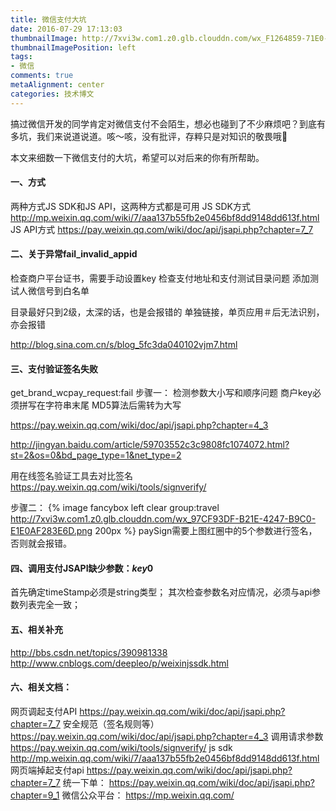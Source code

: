 ```yaml
---
title: 微信支付大坑
date: 2016-07-29 17:13:03
thumbnailImage: http://7xvi3w.com1.z0.glb.clouddn.com/wx_F1264859-71E0-46BB-9384-419885FE56E2.png
thumbnailImagePosition: left
tags: 
- 微信
comments: true
metaAlignment: center
categories: 技术博文
---
```

搞过微信开发的同学肯定对微信支付不会陌生，想必也碰到了不少麻烦吧？到底有多坑，我们来说道说道。咳～咳，没有批评，存粹只是对知识的敬畏哦🙈
<!-- more -->
本文来细数一下微信支付的大坑，希望可以对后来的你有所帮助。
#### 一、方式
两种方式JS SDK和JS API，这两种方式都是可用
JS SDK方式
http://mp.weixin.qq.com/wiki/7/aaa137b55fb2e0456bf8dd9148dd613f.html
JS API方式
https://pay.weixin.qq.com/wiki/doc/api/jsapi.php?chapter=7_7

#### 二、关于异常fail_invalid_appid
检查商户平台证书，需要手动设置key
检查支付地址和支付测试目录问题
添加测试人微信号到白名单

目录最好只到2级，太深的话，也是会报错的
单独链接，单页应用＃后无法识别，亦会报错

http://blog.sina.com.cn/s/blog_5fc3da040102vjm7.html

#### 三、支付验证签名失败
get_brand_wcpay_request:fail
步骤一：
检测参数大小写和顺序问题
商户key必须拼写在字符串末尾
MD5算法后需转为大写

https://pay.weixin.qq.com/wiki/doc/api/jsapi.php?chapter=4_3

http://jingyan.baidu.com/article/59703552c3c9808fc1074072.html?st=2&os=0&bd_page_type=1&net_type=2

用在线签名验证工具去对比签名
https://pay.weixin.qq.com/wiki/tools/signverify/

步骤二：
{% image fancybox left clear group:travel http://7xvi3w.com1.z0.glb.clouddn.com/wx_97CF93DF-B21E-4247-B9C0-E1E0AF283E6D.png 200px %}
paySign需要上图红圈中的5个参数进行签名，否则就会报错。

#### 四、调用支付JSAPI缺少参数：$key0$
首先确定timeStamp必须是string类型；
其次检查参数名对应情况，必须与api参数列表完全一致；

#### 五、相关补充
http://bbs.csdn.net/topics/390981338
http://www.cnblogs.com/deepleo/p/weixinjssdk.html

#### 六、相关文档：
网页调起支付API
https://pay.weixin.qq.com/wiki/doc/api/jsapi.php?chapter=7_7
安全规范（签名规则等）
https://pay.weixin.qq.com/wiki/doc/api/jsapi.php?chapter=4_3
调用请求参数
https://pay.weixin.qq.com/wiki/tools/signverify/
js sdk
http://mp.weixin.qq.com/wiki/7/aaa137b55fb2e0456bf8dd9148dd613f.html
网页端掉起支付api
https://pay.weixin.qq.com/wiki/doc/api/jsapi.php?chapter=7_7
统一下单：
https://pay.weixin.qq.com/wiki/doc/api/jsapi.php?chapter=9_1
微信公众平台：
https://mp.weixin.qq.com/



